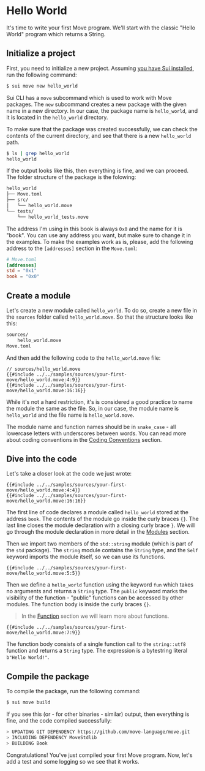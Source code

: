 # Hello World

<!-- TODO: redo the tutorial based on new CLI scaffold features -->

<!--

- Hello World
    - copy-paste the example
    - explain the structure of the code
    - explain the module
    - explain the function
    - run sui move build
    - compare the output
    - leave a hint, show that there's more to it

-->

It's time to write your first Move program. We'll start with the classic "Hello World" program which returns a String.

## Initialize a project

First, you need to initialize a new project. Assuming [you have Sui installed](../before-we-begin/install-sui.md), run the following command:

```bash
$ sui move new hello_world
```

Sui CLI has a `move` subcommand which is used to work with Move packages. The `new` subcommand creates a new package with the given name in a new directory. In our case, the package name is `hello_world`, and it is located in the `hello_world` directory.

To make sure that the package was created successfully, we can check the contents of the current directory, and see that there is a new `hello_world` path.

```bash
$ ls | grep hello_world
hello_world
```

<!--
    Revisit, decide if we should go that deep and detailed;
    Expect the user to know how to use a terminal and a text editor?
-->

If the output looks like this, then everything is fine, and we can proceed. The folder structure of the package is the folowing:

```bash
hello_world
├── Move.toml
├── src/
│   └── hello_world.move
└── tests/
    └── hello_world_tests.move
```

The address I'm using in this book is always `0x0` and the name for it is "book". You can use any address you want, but make sure to change it in the examples. To make the examples work as is, please, add the following address to the `[addresses]` section in the `Move.toml`:

```toml
# Move.toml
[addresses]
std = "0x1"
book = "0x0"
```

## Create a module

Let's create a new module called `hello_world`. To do so, create a new file in the `sources` folder called `hello_world.move`. So that the structure looks like this:

```bash
sources/
    hello_world.move
Move.toml
```

And then add the following code to the `hello_world.move` file:

```Move
// sources/hello_world.move
{{#include ../../samples/sources/your-first-move/hello_world.move:4:9}}
{{#include ../../samples/sources/your-first-move/hello_world.move:16:16}}
```

While it's not a hard restriction, it's is considered a good practice to name the module the same as the file. So, in our case, the module name is `hello_world` and the file name is `hello_world.move`.

The module name and function names should be in `snake_case` - all lowercase letters with underscores between words. You can read more about coding conventions in the [Coding Conventions](../special-topics/coding-conventions.md) section.

## Dive into the code

Let's take a closer look at the code we just wrote:

```Move
{{#include ../../samples/sources/your-first-move/hello_world.move:4:4}}
{{#include ../../samples/sources/your-first-move/hello_world.move:16:16}}
```

The first line of code declares a module called `hello_world` stored at the address `book`. The contents of the module go inside the curly braces `{}`. The last line closes the module declaration with a closing curly brace `}`. We will go through the module declaration in more detail in the [Modules](../syntax-basics/modules.md) section.

Then we import two members of the `std::string` module (which is part of the `std` package). The `string` module contains the `String` type, and the `Self` keyword imports the module itself, so we can use its functions.

```Move
{{#include ../../samples/sources/your-first-move/hello_world.move:5:5}}
```

Then we define a `hello_world` function using the keyword `fun` which takes no arguments and returns a `String` type. The `public` keyword marks the visibility of the function - "public" functions can be accessed by other modules. The function body is inside the curly braces `{}`.

> In the [Function](../syntax-basics/function.md) section we will learn more about functions.

```Move
{{#include ../../samples/sources/your-first-move/hello_world.move:7:9}}
```

The function body consists of a single function call to the `string::utf8` function and returns a `String` type. The expression is a bytestring literal `b"Hello World!"`.

## Compile the package

To compile the package, run the following command:

```bash
$ sui move build
```


If you see this (or - for other binaries - similar) output, then everything is fine, and the code compiled successfully:

```bash
> UPDATING GIT DEPENDENCY https://github.com/move-language/move.git
> INCLUDING DEPENDENCY MoveStdlib
> BUILDING Book
```

Congratulations! You've just compiled your first Move program. Now, let's add a test and some logging so we see that it works.
